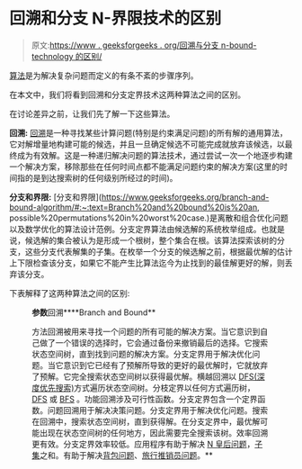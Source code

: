 # 回溯和分支 N-界限技术的区别

> 原文:[https://www . geeksforgeeks . org/回溯与分支 n-bound-technology 的区别/](https://www.geeksforgeeks.org/difference-between-backtracking-and-branch-n-bound-technique/)

[算法](https://www.geeksforgeeks.org/fundamentals-of-algorithms/)是为解决复杂问题而定义的有条不紊的步骤序列。

在本文中，我们将看到回溯和分支定界技术这两种算法之间的区别。

在讨论差异之前，让我们先了解一下这些算法。

**回溯:** [回溯](https://www.geeksforgeeks.org/backtracking-algorithms/)是一种寻找某些计算问题(特别是约束满足问题)的所有解的通用算法，它对解增量地构建可能的候选，并且一旦确定候选不可能完成就放弃该候选，以最终成为有效解。这是一种递归解决问题的算法技术，通过尝试一次一个地逐步构建一个解决方案，移除那些在任何时间点都不能满足问题约束的解决方案(这里的时间指的是到达搜索树的任何级别所经过的时间)。

**分支和界限:** [分支和界限](https://www.geeksforgeeks.org/branch-and-bound-algorithm/#:~:text=Branch%20and%20bound%20is%20an, possible%20permutations%20in%20worst%20case.)是离散和组合优化问题以及数学优化的算法设计范例。分支定界算法由候选解的系统枚举组成。也就是说，候选解的集合被认为是形成一个根树，整个集合在根。该算法探索该树的分支，这些分支代表解集的子集。在枚举一个分支的候选解之前，根据最优解的估计上下限检查该分支，如果它不能产生比算法迄今为止找到的最佳解更好的解，则丢弃该分支。

下表解释了这两种算法之间的区别:

<figure class="table">

****参数****回溯****Branch and Bound**

方法回溯被用来寻找一个问题的所有可能的解决方案。当它意识到自己做了一个错误的选择时，它会通过备份来撤销最后的选择。它搜索状态空间树，直到找到问题的解决方案。分支定界用于解决优化问题。当它意识到它已经有了预解所导致的更好的最优解时，它就放弃了预解。它完全搜索状态空间树以获得最优解。横越回溯以 [DFS(深度优先搜索)](https://www.geeksforgeeks.org/depth-first-traversal-for-a-graph/)方式遍历状态空间树。分枝定界以任何方式遍历树， [DFS](https://www.geeksforgeeks.org/depth-first-traversal-for-a-graph/) 或 [BFS](https://www.geeksforgeeks.org/breadth-first-traversal-for-a-graph/) 。功能回溯涉及可行性函数。分支定界包含一个定界函数。问题回溯用于解决决策问题。分支定界用于解决优化问题。搜索在回溯中，搜索状态空间树，直到获得解。在分支定界中，最优解可能出现在状态空间树的任何地方，因此需要完全搜索该树。效率回溯更有效。分支定界效率较低。应用程序有助于解决 [N 皇后问题](https://www.geeksforgeeks.org/n-queen-problem-backtracking-3/)，[子集](https://www.geeksforgeeks.org/subset-sum-backtracking-4/)之和。有助于解决[背包问题](https://www.geeksforgeeks.org/0-1-knapsack-using-branch-and-bound/)、[旅行推销员问题](https://www.geeksforgeeks.org/traveling-salesman-problem-using-branch-and-bound-2/)。** </figure>